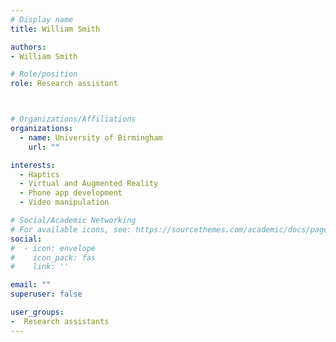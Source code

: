 ```yaml
---
# Display name
title: William Smith

authors:
- William Smith

# Role/position
role: Research assistant



# Organizations/Affiliations
organizations:
  - name: University of Birmingham
    url: ""

interests:
  - Haptics
  - Virtual and Augmented Reality
  - Phone app development
  - Video manipulation

# Social/Academic Networking
# For available icons, see: https://sourcethemes.com/academic/docs/page-builder/#icons
social:
#  - icon: envelope
#    icon_pack: fas
#    link: ''

email: ""
superuser: false

user_groups:
-  Research assistants
---
```

